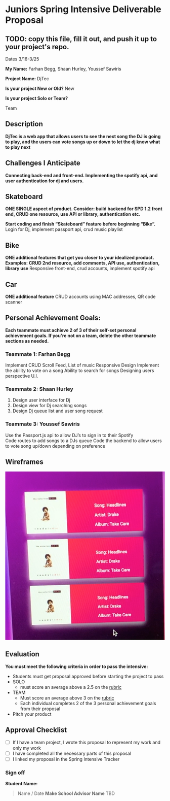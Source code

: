 # Juniors Spring Intensive Deliverable Proposal

## TODO: copy this file, fill it out, and push it up to your project's repo.

Dates 3/16-3/25

**My Name:** 
Farhan Begg, Shaan Hurley, Youssef Sawiris

**Project Name:** 
DjTec

**Is your project New or Old?**
New

**Is your project Solo or Team?**

Team
## Description

**DjTec is a web app that allows users to see the next song the DJ is going to play, and the users can vote songs up or down to let the dj know what to play next**

## Challenges I Anticipate

**Connecting back-end and front-end. Implementing the spotify api, and user authentication for dj and users.**

## Skateboard

**ONE SINGLE aspect of product. Consider: build backend for SPD 1.2 front end, CRUD one resource, use API or library, authentication etc.**

**Start coding and finish “Skateboard” feature before beginning “Bike”.** 
Login for Dj, implement passport api, crud music playlist

## Bike
**ONE additional features that get you closer to your idealized product. Examples: CRUD 2nd resource, add comments, API use, authentication, library use** 
Responsive front-end, crud accounts, implement spotify api
## Car
**ONE additional feature** 
CRUD accounts using MAC addresses, QR code scanner


## Personal Achievement Goals:

**Each teammate must achieve 2 of 3 of their self-set personal achievement goals. If you're not on a team, delete the other teammate sections as needed.**

### Teammate 1: Farhan Begg

Implement CRUD Scroll Feed, List of music
Responsive Design
Implement the ability to vote on a song
Ability to search for songs
Designing users perspective U.I.
### Teammate 2: Shaan Hurley
1. Design user interface for Dj
1. Design view for Dj searching songs
1. Design Dj queue list and user song request

### Teammate 3: Youssef Sawiris
Use the Passport.js  api to allow DJ’s to sign in to their Spotify  
Code routes to add songs to a DJs queue 
Code the backend to allow users to vote song up/down depending on preference




## Wireframes

![picture](public/images/wireframe.png)


## Evaluation

**You must meet the following criteria in order to pass the intensive:**

- Students must get proposal approved before starting the project to pass
- SOLO 
    - must score an average above a 2.5 on the [rubric]
- TEAM 
    - Must score an average above 3 on the [rubric]
    - Each individual completes 2 of the 3 personal achievement goals from their proposal
- Pitch your product

[rubric]:https://docs.google.com/document/d/1IOQDmohLBEBT-hyr-2vgw1mbZUNsq3fHxVfH0oRmVt0/edit


## Approval Checklist
- [ ] If I have a team project, I wrote this proposal to represent my work and only my work
- [ ] I have completed all the necessary parts of this proposal
- [ ] I linked my proposal in the Spring Intensive Tracker

### Sign off

**Student Name:**                
> Name / Date
**Make School Advisor Name**
> TBD